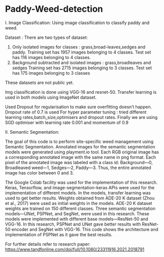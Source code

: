 # Paddy-Weed-detection

I. Image Classification:
Using image classification to classify paddy and weed.

Dataset :
There are two types of dataset:
1. Only isolated images for classes : grass,broad-leaves,sedges and paddy.
                                      Training set has 1957 images belonging to 4 classes.
                                      Test set has 116 images belonging to 4 classes.
2. Background subtracted and isolated images : grass,broadleaves and sedges
                                      Training set has 2715 images belonging to 3 classes.
                                      Test set has 175 images belonging to 3 classes
                              
These datasets are not public yet.

Img classification is done using VGG-16 and resnet-50.
Transfer learning is used in both models using ImageNet dataset.

Used Dropout for regularisation to make sure overfitting doesn’t happen. Dropout rate of 0.7 is used
For hyper parameter tuning : tried different learning rates,batch_size,optimisers and dropout rates. 
Finally we are using SGD optimiser with learning rate 0.001 and momentum  of 0.9 

II. Semantic Segmentation:

The goal of this code is to perform site-specific weed management using Semantic Segmentation. 
Annotated images for the semantic segmentation models were generated using playment.io tool. Each RGB original image has a corresponding annotated image with the same name in png format. Each pixel of the annotated image was labeled with a class id: Background—0, Broadleaved weed—1, Sedges—2, Paddy—3. Thus, the entire annotated image has color between 0 and 3.

The Google Colab facility was used for the implementation of this research. Keras, Tensorflow, and image-segmentation-keras APIs were used for the implementation of different models. In the models, transfer learning was used to get better results. Weights obtained from ADE-20 K dataset (Zhou et al., 2017) were used as initial weights in the models. ADE-20 K dataset weights are trained on 150 different classes. Three semantic segmentation models—UNet, PSPNet, and SegNet, were used in this research. These models were implemented with different base models—ResNet-50 and VGG-16. In this research, PSPNet and UNet gave better results with ResNet-50 encoder and SegNet with VGG-16. This code shows the architecture and implementation of PSPNet as it gave the best results.



For further details refer to research paper: https://www.tandfonline.com/doi/full/10.1080/23311916.2021.2018791


